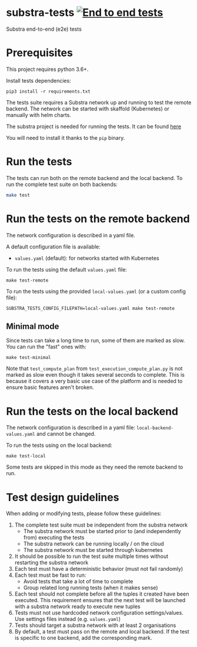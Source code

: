 # substra-tests [![End to end tests](https://github.com/SubstraFoundation/substra-tests/workflows/End%20to%20end%20tests/badge.svg)](https://github.com/SubstraFoundation/substra-tests/actions?query=workflow%3A%22End+to+end+tests%22)

Substra end-to-end (e2e) tests

# Prerequisites

This project requires python 3.6+.

Install tests dependencies:

```
pip3 install -r requirements.txt
```

The tests suite requires a Substra network up and running to test the remote backend.
The network can be started with skaffold (Kubernetes) or manually with helm charts.

The substra project is needed for running the tests.
It can be found [here](https://github.com/SubstraFoundation/substra)

You will need to install it thanks to the `pip` binary.

# Run the tests

The tests can run both on the remote backend and the local backend. To run the complete
test suite on both backends:

```bash
make test
```

# Run the tests on the remote backend

The network configuration is described in a yaml file.

A default configuration file is available:
- `values.yaml` (default): for networks started with Kubernetes

To run the tests using the default `values.yaml` file:

```
make test-remote
```

To run the tests using the provided `local-values.yaml` (or a custom config file):

```
SUBSTRA_TESTS_CONFIG_FILEPATH=local-values.yaml make test-remote
```

## Minimal mode

Since tests can take a long time to run, some of them are marked as slow. You can run the "fast" ones with:

```
make test-minimal
```

Note that `test_compute_plan` from `test_execution_compute_plan.py` is not marked as slow even though it takes several
seconds to complete. This is because it covers a very basic use case of the platform and is needed to ensure basic
features aren't broken.

# Run the tests on the local backend

The network configuration is described in a yaml file: `local-backend-values.yaml` and cannot be changed.

To run the tests using on the local backend:

```
make test-local
```

Some tests are skipped in this mode as they need the remote backend to run.

# Test design guidelines

When adding or modifying tests, please follow these guidelines:

1. The complete test suite must be independent from the substra network
   - The substra network must be started prior to (and independently from) executing the tests
   - The substra network can be running locally / on the cloud
   - The substra network must be started through kubernetes
1. It should be possible to run the test suite multiple times without restarting the substra network
1. Each test must have a deterministic behavior (must not fail randomly)
1. Each test must be fast to run:
   - Avoid tests that take a lot of time to complete
   - Group related long running tests (when it makes sense)
1. Each test should not complete before all the tuples it created have been executed. This requirement ensures that the next test will be launched with a substra network ready to execute new tuples
1. Tests must not use hardcoded network configuration settings/values. Use settings files instead (e.g. `values.yaml`)
1. Tests should target a substra network with at least 2 organisations
1. By default, a test must pass on the remote and local backend. If the test is specific to one backend, add the corresponding mark.
